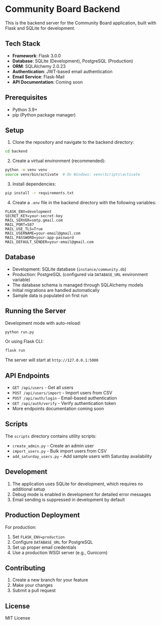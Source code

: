 # Community Board Backend

This is the backend server for the Community Board application, built with Flask and SQLite for development.

## Tech Stack

- **Framework**: Flask 3.0.0
- **Database**: SQLite (Development), PostgreSQL (Production)
- **ORM**: SQLAlchemy 2.0.23
- **Authentication**: JWT-based email authentication
- **Email Service**: Flask-Mail
- **API Documentation**: Coming soon

## Prerequisites

- Python 3.9+
- pip (Python package manager)

## Setup

1. Clone the repository and navigate to the backend directory:
```bash
cd backend
```

2. Create a virtual environment (recommended):
```bash
python -m venv venv
source venv/bin/activate  # On Windows: venv\Scripts\activate
```

3. Install dependencies:
```bash
pip install -r requirements.txt
```

4. Create a `.env` file in the backend directory with the following variables:
```env
FLASK_ENV=development
SECRET_KEY=your-secret-key
MAIL_SERVER=smtp.gmail.com
MAIL_PORT=587
MAIL_USE_TLS=True
MAIL_USERNAME=your-email@gmail.com
MAIL_PASSWORD=your-app-password
MAIL_DEFAULT_SENDER=your-email@gmail.com
```

## Database

- Development: SQLite database (`instance/community.db`)
- Production: PostgreSQL (configured via `DATABASE_URL` environment variable)
- The database schema is managed through SQLAlchemy models
- Initial migrations are handled automatically
- Sample data is populated on first run

## Running the Server

Development mode with auto-reload:
```bash
python run.py
```

Or using Flask CLI:
```bash
flask run
```

The server will start at `http://127.0.0.1:5000`

## API Endpoints

- `GET /api/users` - Get all users
- `POST /api/users/import` - Import users from CSV
- `POST /api/auth/login` - Email-based authentication
- `GET /api/auth/verify` - Verify authentication token
- More endpoints documentation coming soon

## Scripts

The `scripts` directory contains utility scripts:
- `create_admin.py` - Create an admin user
- `import_users.py` - Bulk import users from CSV
- `add_saturday_users.py` - Add sample users with Saturday availability

## Development

1. The application uses SQLite for development, which requires no additional setup
2. Debug mode is enabled in development for detailed error messages
3. Email sending is suppressed in development by default

## Production Deployment

For production:
1. Set `FLASK_ENV=production`
2. Configure `DATABASE_URL` for PostgreSQL
3. Set up proper email credentials
4. Use a production WSGI server (e.g., Gunicorn)

## Contributing

1. Create a new branch for your feature
2. Make your changes
3. Submit a pull request

## License

MIT License 